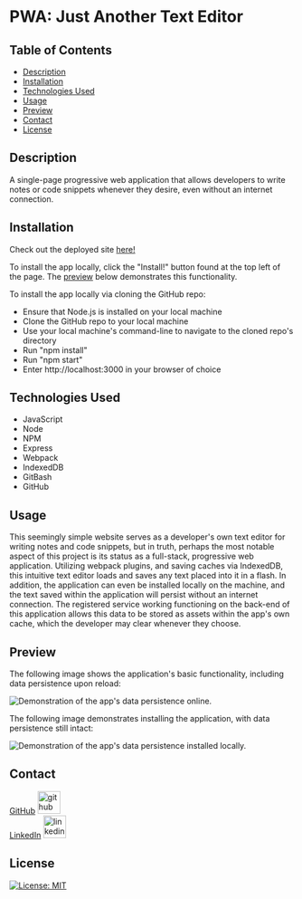 # PWA: Just Another Text Editor

## Table of Contents

- [Description](#description)
- [Installation](#installation)
- [Technologies Used](#technologies-used)
- [Usage](#usage)
- [Preview](#preview)
- [Contact](#contact)
- [License](#license)

## Description

A single-page progressive web application that allows developers to write notes or code snippets whenever they desire, even without an internet connection. 

## Installation
Check out the deployed site [here!](https://ryan-jate-pwa.herokuapp.com/)

To install the app locally, click the "Install!" button found at the top left of the page. The [preview](#preview) below demonstrates this functionality.

To install the app locally via cloning the GitHub repo:

- Ensure that Node.js is installed on your local machine
- Clone the GitHub repo to your local machine
- Use your local machine's command-line to navigate to the cloned repo's directory
- Run "npm install"
- Run "npm start"
- Enter http://localhost:3000 in your browser of choice

## Technologies Used

- JavaScript
- Node
- NPM
- Express
- Webpack
- IndexedDB
- GitBash
- GitHub

## Usage

This seemingly simple website serves as a developer's own text editor for writing notes and code snippets, but in truth, perhaps the most notable aspect of this project is its status as a full-stack, progressive web application. Utilizing webpack plugins, and saving caches via IndexedDB, this intuitive text editor loads and saves any text placed into it in a flash. In addition, the application can even be installed locally on the machine, and the text saved within the application will persist without an internet connection. The registered service working functioning on the back-end of this application allows this data to be stored as assets within the app's own cache, which the developer may clear whenever they choose.

## Preview

The following image shows the application's basic functionality, including data persistence upon reload:

![Demonstration of the app's data persistence online.](./previews/online.gif)

The following image demonstrates installing the application, with data persistence still intact:

![Demonstration of the app's data persistence installed locally.](./previews/install.gif)

## Contact

[GitHub](https://github.com/Darxmarx)  [<img src='https://cdn.jsdelivr.net/npm/simple-icons@3.0.1/icons/github.svg' alt='github' height='40'>](https://github.com/Darxmarx) 
<br/>
[LinkedIn](https://www.linkedin.com/in/ryan-feola-052892196//)  [<img src='https://cdn.jsdelivr.net/npm/simple-icons@3.0.1/icons/linkedin.svg' alt='linkedin' height='40'>](https://www.linkedin.com/in/ryan-feola-052892196//)

## License

[![License: MIT](https://img.shields.io/badge/License-MIT-yellow.svg)](https://opensource.org/licenses/MIT)